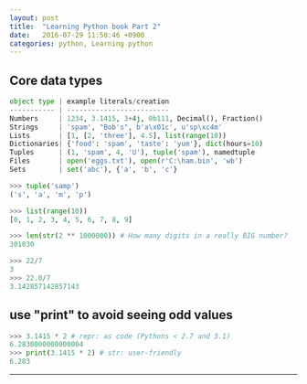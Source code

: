 ```yaml
---
layout: post
title:  "Learning Python book Part 2"
date:   2016-07-29 11:50:46 +0900
categories: python, Learning python
---
```


## Core data types
```python
object type | example literals/creation
----------- | -------------------------
Numbers     | 1234, 3.1415, 3+4j, 0b111, Decimal(), Fraction()
Strings     | 'spam', "Bob's", b'a\x01c', u'sp\xc4m'
Lists       | [1, [2, 'three'], 4.5], list(range(10))
Dictionaries| {'food': 'spam', 'taste': 'yum'}, dict(hours=10)
Tuples      | (1, 'spam', 4, 'U'), tuple('spam'), namedtuple
Files       | open('eggs.txt'), open(r'C:\ham.bin', 'wb')
Sets        | set('abc'), {'a', 'b', 'c'}

>>> tuple('samp')
('s', 'a', 'm', 'p')

>>> list(range(10))
[0, 1, 2, 3, 4, 5, 6, 7, 8, 9]

>>> len(str(2 ** 1000000)) # How many digits in a really BIG number?
301030

>>> 22/7
3
>>> 22.0/7
3.142857142857143
```

## use "print" to avoid seeing odd values

```python
>>> 3.1415 * 2 # repr: as code (Pythons < 2.7 and 3.1)
6.2830000000000004
>>> print(3.1415 * 2) # str: user-friendly
6.283
```


---------------------------

[jekyll-docs]: https://jekyllrb.com/docs/home
[jekyll-gh]:   https://github.com/jekyll/jekyll
[jekyll-talk]: https://talk.jekyllrb.com/
